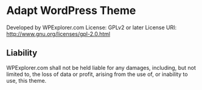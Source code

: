 # Adapt WordPress Theme
Developed by WPExplorer.com
License: GPLv2 or later
License URI: http://www.gnu.org/licenses/gpl-2.0.html

## Liability
WPExplorer.com shall not be held liable for any damages, including, but not limited to, the loss of data or profit, arising from the use of, or inability to use, this theme.
